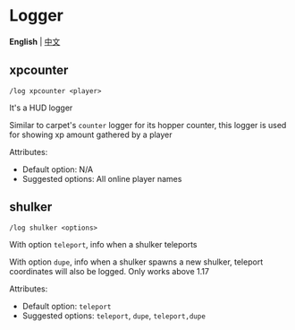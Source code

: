 # Logger

**English** | [中文](loggers-zh_cn.md)

## xpcounter

`/log xpcounter <player>`

It's a HUD logger

Similar to carpet's `counter` logger for its hopper counter, this logger is used for showing xp amount gathered by a player

Attributes:
- Default option: N/A
- Suggested options: All online player names

## shulker

`/log shulker <options>`

With option `teleport`, info when a shulker teleports

With option `dupe`, info when a shulker spawns a new shulker, teleport coordinates will also be logged. Only works above 1.17

Attributes:
- Default option: `teleport`
- Suggested options: `teleport`, `dupe`, `teleport,dupe`
